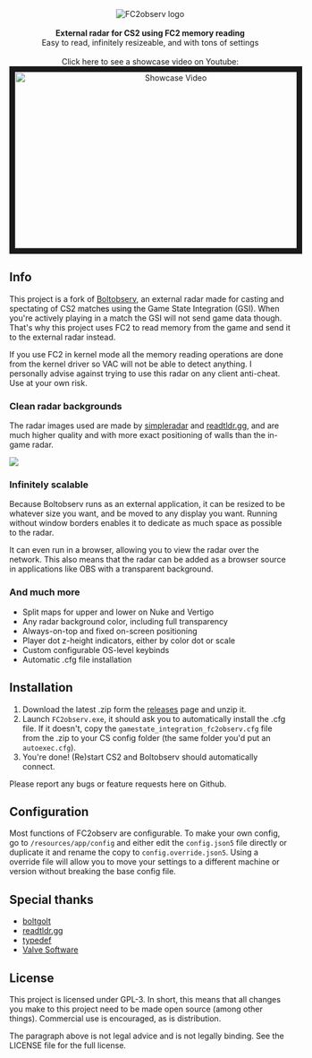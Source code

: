 <div align="center">
	<img src="https://i.imgur.com/5BjNagv.png" alt="FC2observ logo" /><br /><br />
	<strong>External radar for CS2 using FC2 memory reading</strong><br />
	<span>Easy to read, infinitely resizeable, and with tons of settings</span><br /><br />
	<span>Click here to see a showcase video on Youtube:</span><br />
	<a href="https://www.youtube.com/watch?v=TPowO8yosZs" target="_blank">
 		<img src="https://i.imgur.com/XpxzAUk.jpg" alt="Showcase Video" width="560" height="315" border="10" />
	</a>
</div>

## Info

This project is a fork of [Boltobserv](https://github.com/boltgolt/boltobserv), an external radar made for casting and spectating of CS2 matches using the Game State Integration (GSI).
When you're actively playing in a match the GSI will not send game data though. That's why this project uses FC2 to read memory from the game and send it to the external radar instead.

If you use FC2 in kernel mode all the memory reading operations are done from the kernel driver so VAC will not be able to detect anything. I personally advise against trying to use this radar on any client anti-cheat. Use at your own risk.

### Clean radar backgrounds

The radar images used are made by [simpleradar](https://readtldr.gg/simpleradar) and [readtldr.gg](https://readtldr.gg/), and are much higher quality and with more exact positioning of walls than the in-game radar.

![](https://i.imgur.com/Pvfi8vx.png)

### Infinitely scalable

Because Boltobserv runs as an external application, it can be resized to be whatever size you want, and be moved to any display you want.
Running without window borders enables it to dedicate as much space as possible to the radar.

It can even run in a browser, allowing you to view the radar over the network. This also means that the radar can be added as a browser source in applications like OBS with a transparent background.

### And much more

 - Split maps for upper and lower on Nuke and Vertigo
 - Any radar background color, including full transparency
 - Always-on-top and fixed on-screen positioning
 - Player dot z-height indicators, either by color dot or scale
 - Custom configurable OS-level keybinds
 - Automatic .cfg file installation


## Installation

1. Download the latest .zip form the [releases](https://github.com/Moyomo/FC2observ/releases) page and unzip it.
2. Launch `FC2observ.exe`, it should ask you to automatically install the .cfg file. If it doesn't, copy the `gamestate_integration_fc2observ.cfg` file from the .zip to your CS config folder (the same folder you'd put an `autoexec.cfg`).
3. You're done! (Re)start CS2 and Boltobserv should automatically connect.

Please report any bugs or feature requests here on Github.

## Configuration

Most functions of FC2observ are configurable. To make your own config, go to `/resources/app/config` and either edit the `config.json5` file directly or duplicate it and rename the copy to `config.override.json5`. Using a override file will allow you to move your settings to a different machine or version without breaking the base config file.

## Special thanks

- [boltgolt](https://github.com/boltgolt)
- [readtldr.gg](https://readtldr.gg/)
- [typedef](https://github.com/typedef-FC/)
- [Valve Software](https://github.com/ValveSoftware)

## License

This project is licensed under GPL-3. In short, this means that all changes you make to this project need to be made open source (among other things). Commercial use is encouraged, as is distribution.

The paragraph above is not legal advice and is not legally binding. See the LICENSE file for the full license.
